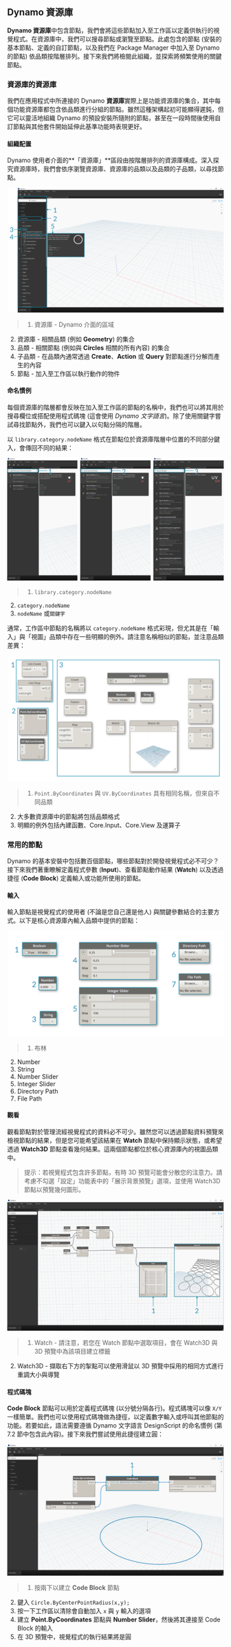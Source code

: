 

## Dynamo 資源庫

**Dynamo 資源庫**中包含節點，我們會將這些節點加入至工作區以定義供執行的視覺程式。在資源庫中，我們可以搜尋節點或瀏覽至節點。此處包含的節點 (安裝的基本節點、定義的自訂節點，以及我們在 Package Manager 中加入至 Dynamo 的節點) 依品類按階層排列。接下來我們將檢閱此組織，並探索將頻繁使用的關鍵節點。

### 資源庫的資源庫

我們在應用程式中所連接的 Dynamo **資源庫**實際上是功能資源庫的集合，其中每個功能資源庫都包含依品類進行分組的節點。雖然這種架構起初可能顯得遲鈍，但它可以靈活地組織 Dynamo 的預設安裝所隨附的節點，甚至在一段時間後使用自訂節點與其他套件開始延伸此基準功能時表現更好。

#### 組織配置

Dynamo 使用者介面的**「資源庫」**區段由按階層排列的資源庫構成。深入探究資源庫時，我們會依序瀏覽資源庫、資源庫的品類以及品類的子品類，以尋找節點。

![資源庫階層](images/3-3/00-LibraryBrowsing.png)

> 1. 資源庫 - Dynamo 介面的區域
2. 資源庫 - 相關品類 (例如 **Geometry**) 的集合
3. 品類 - 相關節點 (例如與 **Circles** 相關的所有內容) 的集合
4. 子品類 - 在品類內通常透過 **Create**、**Action** 或 **Query** 對節點進行分解而產生的內容
5. 節點 - 加入至工作區以執行動作的物件

#### 命名慣例

每個資源庫的階層都會反映在加入至工作區的節點的名稱中，我們也可以將其用於搜尋欄位或搭配使用程式碼塊 (這會使用 *Dynamo 文字語言*)。除了使用關鍵字嘗試尋找節點外，我們也可以鍵入以句點分隔的階層。

以 ```library.category.nodeName``` 格式在節點位於資源庫階層中位置的不同部分鍵入，會傳回不同的結果：

![搜尋資源庫 - 使用三個「命名」PNG 建立](images/3-3/01-LibrarySearching.png)

> 1. ```library.category.nodeName```
2. ```category.nodeName```
3. ```nodeName``` 或```關鍵字```

通常，工作區中節點的名稱將以 ```category.nodeName``` 格式彩現，但尤其是在「輸入」與「視圖」品類中存在一些明顯的例外。請注意名稱相似的節點，並注意品類差異：

![節點名稱](images/3-3/02-NodeNames.png)

> 1. ```Point.ByCoordinates``` 與 ```UV.ByCoordinates``` 具有相同名稱，但來自不同品類
2. 大多數資源庫中的節點將包括品類格式
3. 明顯的例外包括內建函數、Core.Input、Core.View 及運算子

### 常用的節點

Dynamo 的基本安裝中包括數百個節點，哪些節點對於開發視覺程式必不可少？接下來我們著重瞭解定義程式參數 (**Input**)、查看節點動作結果 (**Watch**) 以及透過捷徑 (**Code Block**) 定義輸入或功能所使用的節點。

#### 輸入

輸入節點是視覺程式的使用者 (不論是您自己還是他人) 與關鍵參數結合的主要方式。以下是核心資源庫內輸入品類中提供的節點：

![輸入節點](images/3-3/03-InputNodes.png)

> 1. 布林
2. Number
3. String
4. Number Slider
5. Integer Slider
6. Directory Path
7. File Path

#### 觀看

觀看節點對於管理流經視覺程式的資料必不可少。雖然您可以透過節點資料預覽來檢視節點的結果，但是您可能希望該結果在 **Watch** 節點中保持顯示狀態，或希望透過 **Watch3D** 節點查看幾何結果。這兩個節點都位於核心資源庫內的視圖品類中。

> 提示：若視覺程式包含許多節點，有時 3D 預覽可能會分散您的注意力。請考慮不勾選「設定」功能表中的「展示背景預覽」選項，並使用 Watch3D 節點以預覽幾何圖形。

![觀看與 Watch3D](images/3-3/04-WatchNodes.png)

> 1. Watch - 請注意，若您在 Watch 節點中選取項目，會在 Watch3D 與 3D 預覽中為該項目建立標籤
2. Watch3D - 擷取右下方的掣點可以使用滑鼠以 3D 預覽中採用的相同方式進行重調大小與導覽

#### 程式碼塊

**Code Block** 節點可以用於定義程式碼塊 (以分號分隔各行)。程式碼塊可以像 ```X/Y``` 一樣簡單。我們也可以使用程式碼塊做為捷徑，以定義數字輸入或呼叫其他節點的功能。若要如此，語法需要遵循 Dynamo 文字語言 DesignScript 的命名慣例 (第 7.2 節中包含此內容)。接下來我們嘗試使用此捷徑建立圓：

![程式碼塊捷徑](images/3-3/05-CodeBlock.png)

> 1. 按兩下以建立 **Code Block** 節點
2. 鍵入 ```Circle.ByCenterPointRadius(x,y);```
3. 按一下工作區以清除會自動加入 ```x``` 與 ```y``` 輸入的選項
4. 建立 **Point.ByCoordinates** 節點與 **Number Slider**，然後將其連接至 Code Block 的輸入
5. 在 3D 預覽中，視覺程式的執行結果將是圓

